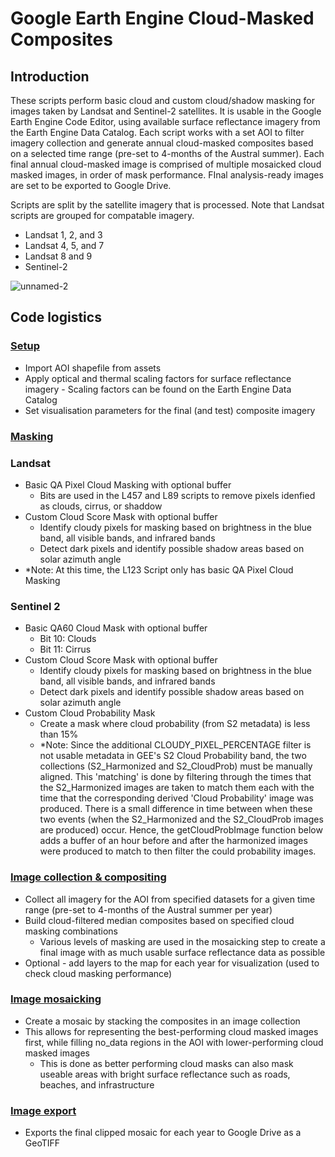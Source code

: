 # Google Earth Engine Cloud-Masked Composites

## **Introduction** 

These scripts perform basic cloud and custom cloud/shadow masking for images taken by Landsat and Sentinel-2 satellites. It is usable in the Google Earth Engine Code Editor, using available surface reflectance imagery from the Earth Engine Data Catalog. Each script works with a set AOI to filter imagery collection and generate annual cloud-masked composites based on a selected time range (pre-set to 4-months of the Austral summer). Each final annual cloud-masked image is comprised of multiple mosaicked cloud masked images, in order of mask performance. FInal analysis-ready images are set to be exported to Google Drive.

Scripts are split by the satellite imagery that is processed. Note that Landsat scripts are grouped for compatable imagery.
 - Landsat 1, 2, and 3
 - Landsat 4, 5, and 7
 - Landsat 8 and 9
 - Sentinel-2

![unnamed-2](https://github.com/user-attachments/assets/649afda4-e1e3-4e33-8f01-412fcc052173)



## **Code logistics**

### <ins> Setup </ins>	
  -	Import AOI shapefile from assets	
  -	Apply optical and thermal scaling factors for surface reflectance imagery
         -	Scaling factors can be found on the Earth Engine Data Catalog  	  
  -	Set visualisation parameters for the final (and test) composite imagery

### <ins> Masking </ins>	
### Landsat
- Basic QA Pixel Cloud Masking with optional buffer
    - Bits are used in the L457 and L89 scripts to remove pixels idenfied as clouds, cirrus, or shaddow
- Custom Cloud Score Mask with optional buffer
    -	Identify cloudy pixels for masking based on brightness in the blue band, all visible bands, and infrared bands
    -	Detect dark pixels and identify possible shadow areas based on solar azimuth angle 
- *Note: At this time, the L123 Script only has basic QA Pixel Cloud Masking
### Sentinel 2
  - Basic QA60 Cloud Mask with optional buffer
       -	Bit 10: Clouds
       -	Bit 11: Cirrus
  -	Custom Cloud Score Mask with optional buffer
       -	Identify cloudy pixels for masking based on brightness in the blue band, all visible bands, and infrared bands
       -	Detect dark pixels and identify possible shadow areas based on solar azimuth angle 
  -	Custom Cloud Probability Mask
       - Create a mask where cloud probability (from S2 metadata) is less than 15%
       -	*Note: Since the additional CLOUDY_PIXEL_PERCENTAGE filter is not usable metadata in GEE's S2 Cloud Probability band, the two collections (S2_Harmonized and S2_CloudProb) must be manually aligned. This 'matching' is done by filtering through the times that the S2_Harmonized images are taken to match them each with the time that the corresponding derived 'Cloud Probability' image was produced. There is a small difference in time between when these two events (when the S2_Harmonized and the S2_CloudProb images are produced) occur. Hence, the getCloudProbImage function below adds a buffer of an hour before and after the harmonized images were produced to match to then filter the could probability images.

### <ins> Image collection & compositing </ins>	
  -	Collect all imagery for the AOI from specified datasets for a given time range (pre-set to 4-months of the Austral summer per year)
  -	Build cloud-filtered median composites based on specified cloud masking combinations
      - Various levels of masking are used in the mosaicking step to create a final image with as much usable surface reflectance data as possible
  -	Optional - add layers to the map for each year for visualization (used to check cloud masking performance)

### <ins> Image mosaicking </ins>	
  -	Create a mosaic by stacking the composites in an image collection
  -	This allows for representing the best-performing cloud masked images first, while filling no_data regions in the AOI with lower-performing cloud masked images
       -	This is done as better performing cloud masks can also mask useable areas with bright surface reflectance such as roads, beaches, and infrastructure

### <ins> Image export </ins>	
  -	Exports the final clipped mosaic for each year to Google Drive as a GeoTIFF
